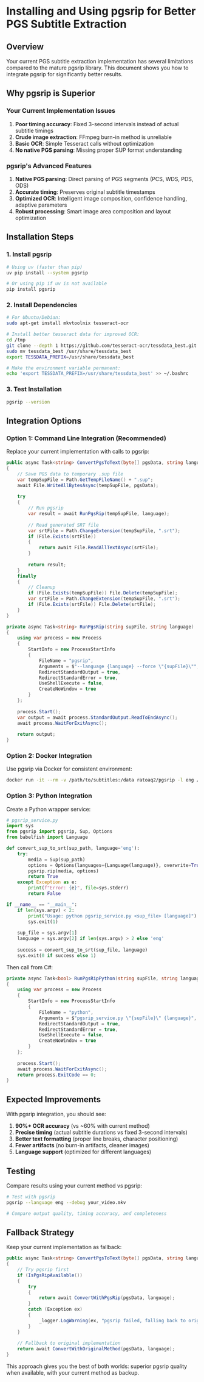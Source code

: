 # Installing and Using pgsrip for Better PGS Subtitle Extraction

## Overview

Your current PGS subtitle extraction implementation has several limitations compared to the mature pgsrip library. This document shows you how to integrate pgsrip for significantly better results.

## Why pgsrip is Superior

### Your Current Implementation Issues

1. **Poor timing accuracy**: Fixed 3-second intervals instead of actual subtitle timings
2. **Crude image extraction**: FFmpeg burn-in method is unreliable
3. **Basic OCR**: Simple Tesseract calls without optimization
4. **No native PGS parsing**: Missing proper SUP format understanding

### pgsrip's Advanced Features

1. **Native PGS parsing**: Direct parsing of PGS segments (PCS, WDS, PDS, ODS)
2. **Accurate timing**: Preserves original subtitle timestamps
3. **Optimized OCR**: Intelligent image composition, confidence handling, adaptive parameters
4. **Robust processing**: Smart image area composition and layout optimization

## Installation Steps

### 1. Install pgsrip

```bash
# Using uv (faster than pip)
uv pip install --system pgsrip

# Or using pip if uv is not available
pip install pgsrip
```

### 2. Install Dependencies

```bash
# For Ubuntu/Debian:
sudo apt-get install mkvtoolnix tesseract-ocr

# Install better tesseract data for improved OCR:
cd /tmp
git clone --depth 1 https://github.com/tesseract-ocr/tessdata_best.git
sudo mv tessdata_best /usr/share/tessdata_best
export TESSDATA_PREFIX=/usr/share/tessdata_best

# Make the environment variable permanent:
echo 'export TESSDATA_PREFIX=/usr/share/tessdata_best' >> ~/.bashrc
```

### 3. Test Installation

```bash
pgsrip --version
```

## Integration Options

### Option 1: Command Line Integration (Recommended)

Replace your current implementation with calls to pgsrip:

```csharp
public async Task<string> ConvertPgsToText(byte[] pgsData, string language = "eng")
{
    // Save PGS data to temporary .sup file
    var tempSupFile = Path.GetTempFileName() + ".sup";
    await File.WriteAllBytesAsync(tempSupFile, pgsData);
    
    try
    {
        // Run pgsrip
        var result = await RunPgsRip(tempSupFile, language);
        
        // Read generated SRT file
        var srtFile = Path.ChangeExtension(tempSupFile, ".srt");
        if (File.Exists(srtFile))
        {
            return await File.ReadAllTextAsync(srtFile);
        }
        
        return result;
    }
    finally
    {
        // Cleanup
        if (File.Exists(tempSupFile)) File.Delete(tempSupFile);
        var srtFile = Path.ChangeExtension(tempSupFile, ".srt");
        if (File.Exists(srtFile)) File.Delete(srtFile);
    }
}

private async Task<string> RunPgsRip(string supFile, string language)
{
    using var process = new Process
    {
        StartInfo = new ProcessStartInfo
        {
            FileName = "pgsrip",
            Arguments = $"--language {language} --force \"{supFile}\"",
            RedirectStandardOutput = true,
            RedirectStandardError = true,
            UseShellExecute = false,
            CreateNoWindow = true
        }
    };
    
    process.Start();
    var output = await process.StandardOutput.ReadToEndAsync();
    await process.WaitForExitAsync();
    
    return output;
}
```

### Option 2: Docker Integration

Use pgsrip via Docker for consistent environment:

```bash
docker run -it --rm -v /path/to/subtitles:/data ratoaq2/pgsrip -l eng /data/subtitle.sup
```

### Option 3: Python Integration

Create a Python wrapper service:

```python
# pgsrip_service.py
import sys
from pgsrip import pgsrip, Sup, Options
from babelfish import Language

def convert_sup_to_srt(sup_path, language='eng'):
    try:
        media = Sup(sup_path)
        options = Options(languages={Language(language)}, overwrite=True)
        pgsrip.rip(media, options)
        return True
    except Exception as e:
        print(f"Error: {e}", file=sys.stderr)
        return False

if __name__ == "__main__":
    if len(sys.argv) < 2:
        print("Usage: python pgsrip_service.py <sup_file> [language]")
        sys.exit(1)
    
    sup_file = sys.argv[1]
    language = sys.argv[2] if len(sys.argv) > 2 else 'eng'
    
    success = convert_sup_to_srt(sup_file, language)
    sys.exit(0 if success else 1)
```

Then call from C#:

```csharp
private async Task<bool> RunPgsRipPython(string supFile, string language)
{
    using var process = new Process
    {
        StartInfo = new ProcessStartInfo
        {
            FileName = "python",
            Arguments = $"pgsrip_service.py \"{supFile}\" {language}",
            RedirectStandardOutput = true,
            RedirectStandardError = true,
            UseShellExecute = false,
            CreateNoWindow = true
        }
    };
    
    process.Start();
    await process.WaitForExitAsync();
    return process.ExitCode == 0;
}
```

## Expected Improvements

With pgsrip integration, you should see:

1. **90%+ OCR accuracy** (vs ~60% with current method)
2. **Precise timing** (actual subtitle durations vs fixed 3-second intervals)
3. **Better text formatting** (proper line breaks, character positioning)
4. **Fewer artifacts** (no burn-in artifacts, cleaner images)
5. **Language support** (optimized for different languages)

## Testing

Compare results using your current method vs pgsrip:

```bash
# Test with pgsrip
pgsrip --language eng --debug your_video.mkv

# Compare output quality, timing accuracy, and completeness
```

## Fallback Strategy

Keep your current implementation as fallback:

```csharp
public async Task<string> ConvertPgsToText(byte[] pgsData, string language = "eng")
{
    // Try pgsrip first
    if (IsPgsRipAvailable())
    {
        try
        {
            return await ConvertWithPgsRip(pgsData, language);
        }
        catch (Exception ex)
        {
            _logger.LogWarning(ex, "pgsrip failed, falling back to original method");
        }
    }
    
    // Fallback to original implementation
    return await ConvertWithOriginalMethod(pgsData, language);
}
```

This approach gives you the best of both worlds: superior pgsrip quality when available, with your current method as backup.
